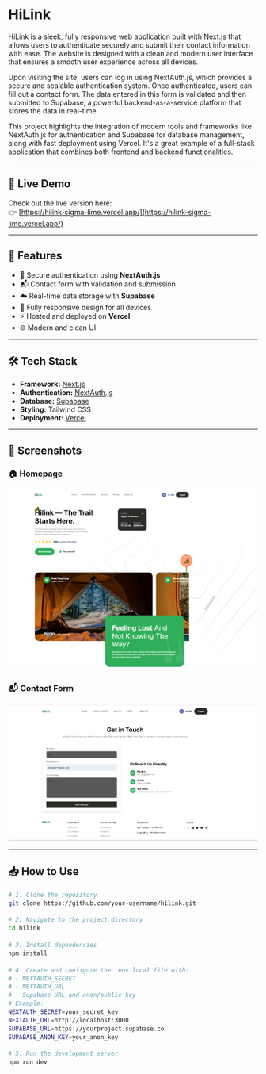 # HiLink

HiLink is a sleek, fully responsive web application built with Next.js that allows users to authenticate securely and submit their contact information with ease. The website is designed with a clean and modern user interface that ensures a smooth user experience across all devices.

Upon visiting the site, users can log in using NextAuth.js, which provides a secure and scalable authentication system. Once authenticated, users can fill out a contact form. The data entered in this form is validated and then submitted to Supabase, a powerful backend-as-a-service platform that stores the data in real-time.

This project highlights the integration of modern tools and frameworks like NextAuth.js for authentication and Supabase for database management, along with fast deployment using Vercel. It's a great example of a full-stack application that combines both frontend and backend functionalities.

---

## 🔗 Live Demo

Check out the live version here:  
👉 [https://hilink-sigma-lime.vercel.app/](https://hilink-sigma-lime.vercel.app/)

---

## 🚀 Features

- 🔐 Secure authentication using **NextAuth.js**
- 📬 Contact form with validation and submission
- ☁️ Real-time data storage with **Supabase**
- 📱 Fully responsive design for all devices
- ⚡ Hosted and deployed on **Vercel**
- 🌐 Modern and clean UI

---

## 🛠️ Tech Stack

- **Framework:** [Next.js](https://nextjs.org/)
- **Authentication:** [NextAuth.js](https://next-auth.js.org/)
- **Database:** [Supabase](https://supabase.com/)
- **Styling:** Tailwind CSS
- **Deployment:** [Vercel](https://vercel.com/)

---
## 📸 Screenshots

### 🏠 Homepage
![Homepage](screenshots/homepage.png)

### 📬 Contact Form
![Contact Form](screenshots/contact.png)

---

## 📥 How to Use

```bash
# 1. Clone the repository
git clone https://github.com/your-username/hilink.git

# 2. Navigate to the project directory
cd hilink

# 3. Install dependencies
npm install

# 4. Create and configure the .env.local file with:
# - NEXTAUTH_SECRET
# - NEXTAUTH_URL
# - Supabase URL and anon/public key
# Example:
NEXTAUTH_SECRET=your_secret_key
NEXTAUTH_URL=http://localhost:3000
SUPABASE_URL=https://yourproject.supabase.co
SUPABASE_ANON_KEY=your_anon_key

# 5. Run the development server
npm run dev
